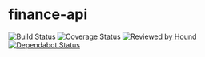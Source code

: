 # finance-api

[![Build Status](https://www.travis-ci.com/gabrieltanchen/finance-api.svg?branch=master)](https://www.travis-ci.com/gabrieltanchen/finance-api)
[![Coverage Status](https://coveralls.io/repos/github/gabrieltanchen/finance-api/badge.svg?branch=master)](https://coveralls.io/github/gabrieltanchen/finance-api?branch=master)
[![Reviewed by Hound](https://img.shields.io/badge/Reviewed_by-Hound-8E64B0.svg)](https://houndci.com)
[![Dependabot Status](https://api.dependabot.com/badges/status?host=github&repo=gabrieltanchen/finance-api)](https://dependabot.com)
